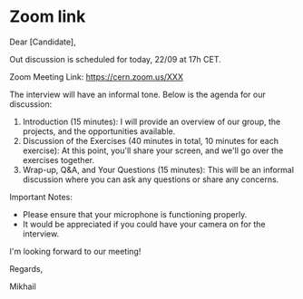 # Zoom link

Dear [Candidate],

Out discussion is scheduled for today, 22/09 at 17h CET.

Zoom Meeting Link:
https://cern.zoom.us/XXX

The interview will have an informal tone. Below is the agenda for our discussion:

1. Introduction (15 minutes): I will provide an overview of our group, the projects, and the opportunities available.
2. Discussion of the Exercises (40 minutes in total, 10 minutes for each exercise): At this point, you'll share your screen, and we'll go over the exercises together.
3. Wrap-up, Q&A, and Your Questions (15 minutes): This will be an informal discussion where you can ask any questions or share any concerns.

Important Notes:
- Please ensure that your microphone is functioning properly.
- It would be appreciated if you could have your camera on for the interview.

I'm looking forward to our meeting!

Regards,

  Mikhail
